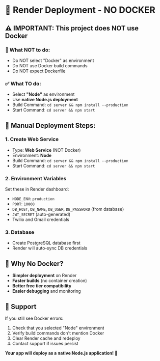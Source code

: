 # 🚀 Render Deployment - NO DOCKER

## ⚠️ **IMPORTANT: This project does NOT use Docker**

### **🚫 What NOT to do:**
- Do NOT select "Docker" as environment
- Do NOT use Docker build commands
- Do NOT expect Dockerfile

### **✅ What TO do:**
- Select **"Node"** as environment
- Use **native Node.js deployment**
- Build Command: `cd server && npm install --production`
- Start Command: `cd server && npm start`

## 🔧 **Manual Deployment Steps:**

### **1. Create Web Service**
- Type: **Web Service** (NOT Docker)
- Environment: **Node**
- Build Command: `cd server && npm install --production`
- Start Command: `cd server && npm start`

### **2. Environment Variables**
Set these in Render dashboard:
- `NODE_ENV`: `production`
- `PORT`: `10000`
- `DB_HOST`, `DB_NAME`, `DB_USER`, `DB_PASSWORD` (from database)
- `JWT_SECRET` (auto-generated)
- Twilio and Gmail credentials

### **3. Database**
- Create PostgreSQL database first
- Render will auto-sync DB credentials

## 🎯 **Why No Docker?**
- **Simpler deployment** on Render
- **Faster builds** (no container creation)
- **Better free tier compatibility**
- **Easier debugging** and monitoring

## 📱 **Support**
If you still see Docker errors:
1. Check that you selected "Node" environment
2. Verify build commands don't mention Docker
3. Clear Render cache and redeploy
4. Contact support if issues persist

**Your app will deploy as a native Node.js application! 🚀** 